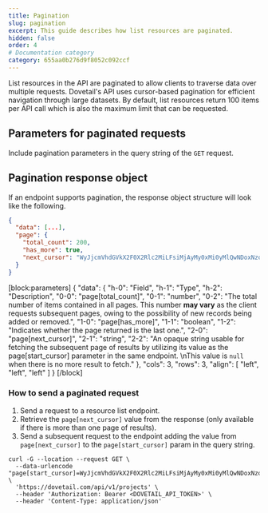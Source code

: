 ```yaml
---
title: Pagination
slug: pagination
excerpt: This guide describes how list resources are paginated.
hidden: false
order: 4
# Documentation category
category: 655aa0b276d9f8052c092ccf 
---
```


List resources in the API are paginated to allow clients to traverse data over multiple requests. Dovetail's API uses cursor-based pagination for efficient navigation through large datasets. By default, list resources return 100 items per API call which is also the maximum limit that can be requested.

## Parameters for paginated requests

Include pagination parameters in the query string of the `GET` request.


## Pagination response object

If an endpoint supports pagination, the response object structure will look like the following.

```JSON JSON
{
  "data": [...],
  "page": {
    "total_count": 200,
    "has_more": true,
    "next_cursor": "WyJjcmVhdGVkX2F0X2Rlc2MiLFsiMjAyMy0xMi0yMlQwNDoxNzoxOS44ODIyMjMrMDA6MDAiLCIwOGU5M2Y3ZS1jNDFiLTRkMTctOWY4ZC04ZWFkOTZjZTg1NDQiXV0"
  }
}
```

[block:parameters]
{
  "data": {
    "h-0": "Field",
    "h-1": "Type",
    "h-2": "Description",
    "0-0": "page[total_count]",
    "0-1": "number",
    "0-2": "The total number of items contained in all pages. This number **may vary** as the client requests subsequent pages, owing to the possibility of new records being added or removed.",
    "1-0": "page[has_more]",
    "1-1": "boolean",
    "1-2": "Indicates whether the page returned is the last one.",
    "2-0": "page[next_cursor]",
    "2-1": "string",
    "2-2": "An opaque string usable for fetching the subsequent page of results by utilizing its value as the page[start_cursor] parameter in the same endpoint.  \nThis value is `null` when there is no more result to fetch."
  },
  "cols": 3,
  "rows": 3,
  "align": [
    "left",
    "left",
    "left"
  ]
}
[/block]

### How to send a paginated request

1. Send a request to a resource list endpoint.
2. Retrieve the `page[next_cursor]` value from the response (only available if there is more than one page of results).
3. Send a subsequent request to the endpoint adding the value from `page[next_cursor]` to the `page[start_cursor]` param in the query string.

```curl
curl -G --location --request GET \
  --data-urlencode "page[start_cursor]=WyJjcmVhdGVkX2F0X2Rlc2MiLFsiMjAyMy0xMi0yMlQwNDoxNzoxOS44ODIyMjMrMDA6MDAiLCIwOGU5M2Y3ZS1jNDFiLTRkMTctOWY4ZC04ZWFkOTZjZTg1NDQiXV0" \
  'https://dovetail.com/api/v1/projects' \
  --header 'Authorization: Bearer <DOVETAIL_API_TOKEN>' \
  --header 'Content-Type: application/json'
```
